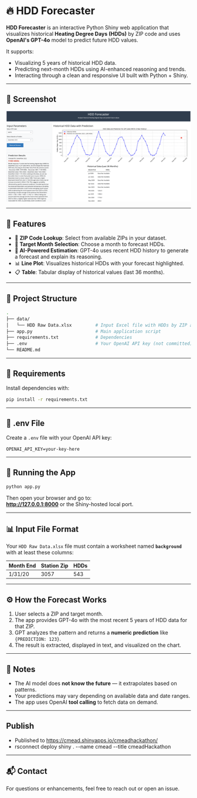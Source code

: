 # 🔥 HDD Forecaster

**HDD Forecaster** is an interactive Python Shiny web application that visualizes historical **Heating Degree Days (HDDs)** by ZIP code and uses **OpenAI's GPT-4o** model to predict future HDD values.

It supports:
- Visualizing 5 years of historical HDD data.
- Predicting next-month HDDs using AI-enhanced reasoning and trends.
- Interacting through a clean and responsive UI built with Python + Shiny.

---

## 📸 Screenshot

<img src="docs/screenshot.png" alt="HDD Forecaster UI" width="700"/>

---

## 🚀 Features

- 🔎 **ZIP Code Lookup**: Select from available ZIPs in your dataset.
- 📆 **Target Month Selection**: Choose a month to forecast HDDs.
- 🤖 **AI-Powered Estimation**: GPT-4o uses recent HDD history to generate a forecast and explain its reasoning.
- 📊 **Line Plot**: Visualizes historical HDDs with your forecast highlighted.
- 📋 **Table**: Tabular display of historical values (last 36 months).

---

## 📁 Project Structure

```bash
.
├── data/
│   └── HDD Raw Data.xlsx         # Input Excel file with HDDs by ZIP and date
├── app.py                        # Main application script
├── requirements.txt              # Dependencies
├── .env                          # Your OpenAI API key (not committed)
└── README.md
```

---

## 🧪 Requirements

Install dependencies with:

```bash
pip install -r requirements.txt
```

---

## 🔐 .env File

Create a `.env` file with your OpenAI API key:

```
OPENAI_API_KEY=your-key-here
```

---

## 🏃 Running the App

```bash
python app.py
```

Then open your browser and go to:  
**http://127.0.0.1:8000** or the Shiny-hosted local port.

---

## 📊 Input File Format

Your `HDD Raw Data.xlsx` file must contain a worksheet named **`background`** with at least these columns:

| Month End | Station Zip | HDDs |  
|-----------|-------------|------|  
| 1/31/20   | 3057        | 543  |

---

## ⚙️ How the Forecast Works

1. User selects a ZIP and target month.
2. The app provides GPT-4o with the most recent 5 years of HDD data for that ZIP.
3. GPT analyzes the pattern and returns a **numeric prediction** like `{PREDICTION: 123}`.
4. The result is extracted, displayed in text, and visualized on the chart.

---

## 📌 Notes

- The AI model does **not know the future** — it extrapolates based on patterns.
- Your predictions may vary depending on available data and date ranges.
- The app uses OpenAI **tool calling** to fetch data on demand.

---

## Publish

- Published to https://cmead.shinyapps.io/cmeadhackathon/
- rsconnect deploy shiny . --name cmead --title cmeadHackathon

---

## 📬 Contact

For questions or enhancements, feel free to reach out or open an issue.
